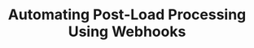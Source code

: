 ---
# -------------------------- #
#          PAGE INFO         #
# -------------------------- #

title: Automating Post-Load Processing Using Webhooks
permalink: /account-security/notifications/post-load-notifications
redirect_from: /account-security/post-load-notifications
keywords: loading notifications, load notification, post-load, webhook, notify load
summary: "Automate your post-load processing functions using the Post-load webhooks notification feature. With Post-load notifications, you can configure a webhook to fire each time Stitch loads data into your destination."

key: "post-load-notifications"

layout: general
toc: true

type: "notifications"
weight: 4


# -------------------------- #
#  Stitch Plan Requirements  #
# -------------------------- #

minimum-plan: "unlimited"

minimum-plan-cta:
  feature: "Post-load notifications "
  title: "{{ site.data.strings.enterprise.title.are-an | prepend: page.minimum-plan-cta.feature | flatify }}"
  copy: "{{ site.data.strings.enterprise.copy.are-an | prepend: page.minimum-plan-cta.feature | flatify }}"


# -------------------------- #
#       Introduction         #
# -------------------------- #

intro: |
  {% include misc/data-files.html %}

  In the **{{ app.page-names.notification-tab }}** tab of the **{{ app.page-names.account-settings }}** page, you can configure webhooks to fire each time data is loaded into your existing destination. Using Stitch's post-load hooks feature, you can automate your post-load processing functions.

  In this guide, we'll cover:

  {% for section in page.sections %}
  - [{{ section.summary }}](#{{ section.anchor }})
  {% endfor %}

# -------------------------- #
#           Content          #
# -------------------------- #

sections:
  - title: "Uses for post-load hooks"
    anchor: "post-load-hook-uses"
    summary: "Some uses for post-load hooks"
    content: |
      Using post-load hooks, you can trigger:

      - Downstream processing in SQL
      - An [Amazon Web Services Lambda](https://aws.amazon.com/lambda/){:target="new"}
      - [Talend Cloud](https://help.talend.com/reader/6SB6Qfc014RWM4mEltupHA/5SzrIShpW6sCuQXlekpBNQ){:target="new"} workflows
      - Any other system that can be controlled with an HTTP request

      For technical details about post-load hooks, refer to the [Post-load webhooks reference]({{ link.webhooks.post-load | prepend: site.baseurl }}).

  - title: "Access to post-load hooks"
    anchor: "post-load-hooks-access"
    summary: "How to access post-load hooks"
    content: |
      The post-load hook feature is available during the Free Trial or on an {{ site.data.stitch.subscription-plans.advanced.name }} or {{ site.data.stitch.subscription-plans.premium.name }} plan. Contact [Stitch Sales]({{ site.sales }}){:target="new"} for more info about these plans.

      {% capture post-load-setup %}
      To use post-load hooks, you must already have a destination set up in your Stitch account.
      {% endcapture %}

      {% include important.html content=post-load-setup %}

      The post-load hook feature is available during the Free Trial or on an Enterprise plan. Contact [Stitch Sales]({{ site.sales }}){:target="new"} for more info about Enterprise plans.

    subsections:
      - title: "Plan downgrades"
        anchor: "plan-downgrades"
        content: |
          If you decide to downgrade to a plan without post-load hook access, the feature will be disabled and notifications will no longer be sent to the webhook URLs in the post-load hook list.

          If you upgrade from a plan without post-load hook access to a plan that includes it, and you previously added post-load webhook URLs in your account, you will need to [re-enable them](#disable-reenable-webhook-urls) to allow Stitch to send webhooks to the webhook URLs again.

  - title: "Post-load hook basics"
    anchor: "post-load-hook-basics"
    summary: "Some post-load hook basics"
    content: |
      {% for subsection in section.subsections %}
      - [{{ subsection.title }}](#{{ subsection.anchor }})
      {% endfor %}
    subsections:
      - title: "How many post-load hooks can I have?"
        anchor: "how-many-post-load-hooks"
        content: |
          An account's post-load hook list may have a maximum of 10 webhook URLs.

      - title: "How are webhooks sent?"
        anchor: "how-are-webhooks-sent"
        content: |
          Post-load webhooks are sent on a per-integration, per-table basis.

          For example: You're tracking two tables (`orders` and `customers`) in a Shopify integration. Stitch will send two post-load webhooks for the Shopify integration - one for the `orders` table, and one for `customers`.

      - title: "When are webhooks sent?"
        anchor: "when-are-hooks-sent"
        content: |
          A post-load hook will be sent each time data for a tracked table is successfully loaded or rejected.

          **Note**: In the event that Stitch is unable to deliver the webhook to the URL(s) in the Post-load hook list, an [email notification]({{ link.account.notification-settings | prepend: site.baseurl | append: "#undeliverable-post-load" }}) will be sent.

      - title: "What services can I use with post-load hooks?"
        anchor: "what-services-post-load-hooks"
        content: |
          To be compatible with Stitch post-load hooks, the service must provide a properly formatted HTTPS webhook URL.

  - title: "Manage post-load hooks"
    anchor: "manage-post-load-hooks"
    summary: "How to add, disable, and delete post-load hooks in your account"
    content: |
      Any team member in a Stitch account that has access to the post-load webhook feature can create, delete, disable, or re-enable a post-load webhook URL.

      You can manage post-load webhooks in two ways:

      1. **In the Stitch app**:
         {% for subsection in section.subsections %}
         - [{{ subsection.title | remove: " in the Stitch app" }}](#{{ subsection.anchor }})
         {% endfor %}
      2. [**Via the Connect API**]({{ link.connect.api | prepend: site.baseurl | append: "#notifications--section" }}), if your Stitch plan includes API access.
      
    subsections:
      - title: "Add a post-load webhook URL in the Stitch app"
        anchor: "add-post-load-hook"
        content: |
          {% include note.html type="single-line" content="**Note**: An account's post-load hook list may have a maximum of 10 webhook URLs." %}

          To add a post-load webhook URL:

          1. Click the {{ app.menu-paths.account-settings }}.
          2. Click the **{{ app.page-names.notification-tab }}** tab.
          3. Click the **Add Webhook** button in the **Post-load hooks** section.
          4. In the field that displays, paste the webhook URL.

             **Note**: [The webhook URL must use HTTPS](#what-services-post-load-hooks), otherwise you'll receive an `Invalid URI` error and be unable to save the webhook.
          5. Click the **Save Webhook** button.

      - title: "Delete a post-load webhook URL in the Stitch app"
        anchor: "delete-post-load-hook"
        summary: "How to delete a post-load hook"
        content: |
          To delete a post-load webhook URL:

          1. Click the {{ app.menu-paths.account-settings }}.
          2. Click the **{{ app.page-names.notification-tab }}** tab.
          3. Scroll to the **Post-load hooks** section.
          4. Click the icon next to the **Status** column.
          5. Click **Delete this webhook**.
          6. You'll be prompted to confirm the deletion. Click **Delete** to continue and delete the webhook URL.

      - title: "Disable or re-enable post-load webhook URLs in the Stitch app"
        anchor: "disable-reenable-webhook-urls"
        summary: "How to disable or re-enable a post-load webhook URL"
        content: |
          If you want to temporarily disable a post-load webhook, you can click the icon next to the webhook URL and use the **Disable this webhook** option.

          To re-enable a disabled webhook URL, click the icon next to the **Status** column and select **Re-enable this webhook**.

  - title: "Post-load hook technical reference"
    anchor: "post-load-hook-technical-reference"
    summary: "Technical resources for post-load hooks"
    content: |
      Refer to the [Post-load webhooks reference]({{ link.webhooks.post-load | prepend: site.baseurl }}) for detailed info about:

      - Data included in request headers and bodies
      - Retries
      - Security
---